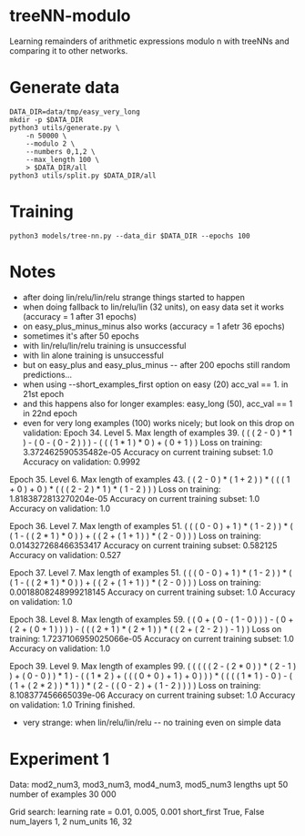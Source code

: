 # treeNN-modulo
Learning remainders of arithmetic expressions modulo n with treeNNs and
comparing it to other networks.

# Generate data
```
DATA_DIR=data/tmp/easy_very_long
mkdir -p $DATA_DIR
python3 utils/generate.py \
	-n 50000 \
	--modulo 2 \
	--numbers 0,1,2 \
	--max_length 100 \
	> $DATA_DIR/all
python3 utils/split.py $DATA_DIR/all
```

# Training
```
python3 models/tree-nn.py --data_dir $DATA_DIR --epochs 100
```

# Notes
- after doing lin/relu/lin/relu strange things started to happen
- when doing fallback to lin/relu/lin (32 units), on easy data set it works
  (accuracy = 1 after 31 epochs)
- on easy_plus_minus_minus also works (accuracy = 1 afetr 36 epochs)
- sometimes it's after 50 epochs
- with lin/relu/lin/relu training is unsuccessful
- with lin alone training is unsuccessful
- but on easy_plus and easy_plus_minus -- after 200 epochs still random
  predictions...
- when using --short_examples_first option on easy (20) acc_val == 1. in 21st epoch
- and this happens also for longer examples: easy_long (50), acc_val == 1 in 22nd epoch
- even for very long examples (100) works nicely; but look on this drop on validation:
Epoch 34. Level 5. Max length of examples 39.
( ( ( 2 - 0 ) * 1 ) - ( 0 - ( 0 - 2 ) ) ) - ( ( ( 1 * 1 ) * 0 ) + ( 0 + 1 ) )
Loss on training: 3.372462590535482e-05
Accuracy on current training subset: 1.0
Accuracy on validation: 0.9992

Epoch 35. Level 6. Max length of examples 43.
( ( 2 - 0 ) * ( 1 + 2 ) ) * ( ( ( 1 + 0 ) + 0 ) * ( ( ( 2 - 2 ) * 1 ) * ( 1 - 2 ) ) )
Loss on training: 1.8183872813270204e-05
Accuracy on current training subset: 1.0
Accuracy on validation: 1.0

Epoch 36. Level 7. Max length of examples 51.
( ( ( 0 - 0 ) + 1 ) * ( 1 - 2 ) ) * ( ( 1 - ( ( 2 * 1 ) * 0 ) ) + ( ( 2 + ( 1 + 1 ) ) * ( 2 - 0 ) ) )
Loss on training: 0.014327268466353417
Accuracy on current training subset: 0.582125
Accuracy on validation: 0.527

Epoch 37. Level 7. Max length of examples 51.
( ( ( 0 - 0 ) + 1 ) * ( 1 - 2 ) ) * ( ( 1 - ( ( 2 * 1 ) * 0 ) ) + ( ( 2 + ( 1 + 1 ) ) * ( 2 - 0 ) ) )
Loss on training: 0.0018808248999218145
Accuracy on current training subset: 1.0
Accuracy on validation: 1.0

Epoch 38. Level 8. Max length of examples 59.
( ( 0 + ( 0 - ( 1 - 0 ) ) ) - ( 0 + ( 2 + ( 0 + 1 ) ) ) ) - ( ( ( 2 + 1 ) * ( 2 + 1 ) ) * ( ( 2 + ( 2 - 2 ) ) - 1 ) )
Loss on training: 1.7237106959025066e-05
Accuracy on current training subset: 1.0
Accuracy on validation: 1.0

Epoch 39. Level 9. Max length of examples 99.
( ( ( ( ( 2 - ( 2 * 0 ) ) * ( 2 - 1 ) ) + ( 0 - 0 ) ) * 1 ) - ( ( 1 * 2 ) + ( ( ( 0 + 0 ) + 1 ) + 0 ) ) ) * ( ( ( ( 1 * 1 ) - 0 ) - ( ( 1 + ( 2 * 2 ) ) * 1 ) ) * ( 2 - ( ( 0 - 2 ) + ( 1 - 2 ) ) ) )
Loss on training: 8.108377456665039e-06
Accuracy on current training subset: 1.0
Accuracy on validation: 1.0
Trining finished.

- very strange: when lin/relu/lin/relu -- no training even on simple data


# Experiment 1
Data:
mod2_num3, mod3_num3, mod4_num3, mod5_num3
lengths upt 50
number of examples 30 000

Grid search:
learning rate = 0.01, 0.005, 0.001
short_first True, False
num_layers 1, 2
num_units 16, 32
